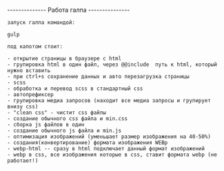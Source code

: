 -------------- Работа галпа ---------------

    запуск галпа командой:

    gulp

    под капотом стоит:

    - открытие страницы в браузере с html
    - групировка html в один файл, через @@include  путь к html, который нужно вставить
    - при ctrl+s сохранение данных и авто перезагрузка страницы
    - scss
    - обработка и перевод scss в стандартный css
    - автопрефиксер
    - групировка медиа запросов (находит все медиа запросы и групирует внизу css)
    - "clean css" - чистит css файлы
    - создание обычного css файла и min.css
    - сборка js файлов в один
    - создание обычного js файла и min.js
    - оптимизация изображений (уменьшает размер изображения на 40-50%)
    - создания(конвертирование) формата изображения WEBp
    - webp-html -- сразу в html подключает данный формат изображений
    - webp в css, все изображения которые в css, ставит формата webp (не работает!)
